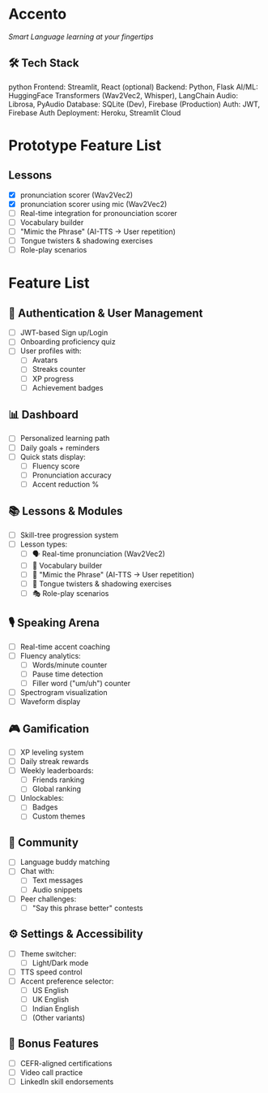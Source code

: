 # Accento
_Smart Language learning at your fingertips_

## 🛠️ Tech Stack
python
Frontend:    Streamlit, React (optional)
Backend:     Python, Flask
AI/ML:       HuggingFace Transformers (Wav2Vec2, Whisper), LangChain
Audio:       Librosa, PyAudio
Database:    SQLite (Dev), Firebase (Production)
Auth:        JWT, Firebase Auth
Deployment:  Heroku, Streamlit Cloud

# Prototype Feature List
## Lessons
  - [x]  pronunciation scorer (Wav2Vec2)
  - [x]  pronunciation scorer using mic (Wav2Vec2)
  - [ ]  Real-time integration for pronounciation scorer
  - [ ]  Vocabulary builder
  - [ ]  "Mimic the Phrase" (AI-TTS → User repetition)
  - [ ]  Tongue twisters & shadowing exercises
  - [ ]  Role-play scenarios

# Feature List

## 🔐 Authentication & User Management
- [ ] JWT-based Sign up/Login
- [ ] Onboarding proficiency quiz
- [ ] User profiles with:
  - [ ] Avatars
  - [ ] Streaks counter
  - [ ] XP progress
  - [ ] Achievement badges

## 📊 Dashboard
- [ ] Personalized learning path
- [ ] Daily goals + reminders
- [ ] Quick stats display:
  - [ ] Fluency score
  - [ ] Pronunciation accuracy
  - [ ] Accent reduction %

## 📚 Lessons & Modules
- [ ] Skill-tree progression system
- [ ] Lesson types:
  - [ ] 🗣 Real-time pronunciation (Wav2Vec2)
  - [ ] 🧠 Vocabulary builder
  - [ ] 🎤 "Mimic the Phrase" (AI-TTS → User repetition)
  - [ ] 📖 Tongue twisters & shadowing exercises
  - [ ] 🎭 Role-play scenarios

## 🎙️ Speaking Arena
- [ ] Real-time accent coaching
- [ ] Fluency analytics:
  - [ ] Words/minute counter
  - [ ] Pause time detection
  - [ ] Filler word ("um/uh") counter
- [ ] Spectrogram visualization
- [ ] Waveform display

## 🎮 Gamification
- [ ] XP leveling system
- [ ] Daily streak rewards
- [ ] Weekly leaderboards:
  - [ ] Friends ranking
  - [ ] Global ranking
- [ ] Unlockables:
  - [ ] Badges
  - [ ] Custom themes

## 🤝 Community
- [ ] Language buddy matching
- [ ] Chat with:
  - [ ] Text messages
  - [ ] Audio snippets
- [ ] Peer challenges:
  - [ ] "Say this phrase better" contests

## ⚙️ Settings & Accessibility
- [ ] Theme switcher:
  - [ ] Light/Dark mode
- [ ] TTS speed control
- [ ] Accent preference selector:
  - [ ] US English
  - [ ] UK English
  - [ ] Indian English
  - [ ] (Other variants)

## 🌟 Bonus Features
- [ ] CEFR-aligned certifications
- [ ] Video call practice
- [ ] LinkedIn skill endorsements
